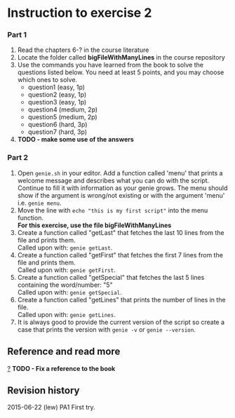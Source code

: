 Instruction to exercise 2
==============================

### Part 1

1. Read the chapters 6-? in the course literature
2. Locate the folder called **bigFileWithManyLines** in the course repository
3. Use the commands you have learned from the book to solve the questions listed below. You need at least 5 points, and you may choose which ones to solve.
    * question1 (easy, 1p)
    * question2 (easy, 1p)
    * question3 (easy, 1p)
    * question4 (medium, 2p)
    * question5 (medium, 2p)
    * question6 (hard, 3p)
    * question7 (hard, 3p)
4. **TODO - make some use of the answers**

### Part 2

1. Open `genie.sh` in your editor. Add a function called 'menu' that prints a welcome message and describes what you can do with the script. Continue to fill it with information as your genie grows. The menu should show if the argument is wrong/not existing or with the argument 'menu' i.e. `genie menu`.
2. Move the line with `echo "this is my first script"` into the menu function.  
**For this exercise, use the file bigFileWithManyLines**  
3. Create a function called "getLast" that fetches the last 10 lines from the file and prints them.  
Called upon with: `genie getLast`.
4. Create a function called "getFirst" that fetches the first 7 lines from the file and prints them.  
Called upon with: `genie getFirst`.
5. Create a function called "getSpecial" that fetches the last 5 lines containing the word/number: "5"  
Called upon with: `genie getSpecial`.
6. Create a function called "getLines" that prints the number of lines in the file.  
Called upon with: `genie getLines`.
7. It is always good to provide the current version of the script so create a case that prints the version with `genie -v` or `genie --version`.

Reference and read more
------------------------------

[?](#) **TODO - Fix a reference to the book**



Revision history
------------------------------

2015-06-22 (lew) PA1 First try.
